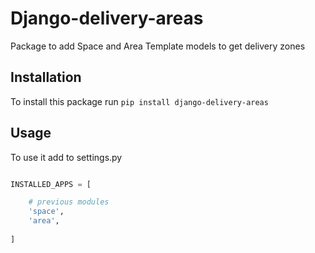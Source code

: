 # Django-delivery-areas

Package to add Space and Area Template models to get delivery zones

## Installation

To install this package run
`pip install django-delivery-areas`

## Usage

To use it add to settings.py

``` python

INSTALLED_APPS = [

    # previous modules  
    'space',
    'area',
    
]

```
